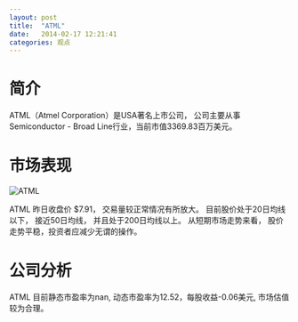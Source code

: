 ```yaml
---
layout: post
title:  "ATML"
date:   2014-02-17 12:21:41
categories: 观点
---
```


# 简介
ATML（Atmel Corporation）是USA著名上市公司，
公司主要从事Semiconductor - Broad Line行业，当前市值3369.83百万美元。

# 市场表现

![ATML](http://finviz.com/chart.ashx?t=ATML&ty=c&ta=1&p=d&s=l)

ATML 昨日收盘价 $7.91，
交易量较正常情况有所放大。
目前股价处于20日均线以下，
接近50日均线，
并且处于200日均线以上。
从短期市场走势来看，
股价走势平稳，投资者应减少无谓的操作。

# 公司分析
ATML 目前静态市盈率为nan, 动态市盈率为12.52，每股收益-0.06美元,
市场估值较为合理。
